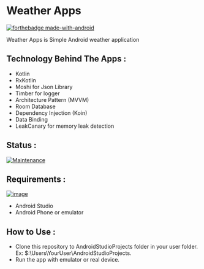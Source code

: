 # Weather Apps
[![forthebadge made-with-android](https://forthebadge.com/images/badges/built-for-android.svg)](https://www.android.com/)


Weather Apps is Simple Android weather application

## Technology Behind The Apps :

- Kotlin
- RxKotlin
- Moshi for Json Library
- Timber for logger
- Architecture Pattern (MVVM)
- Room Database
- Dependency Injection (Koin)
- Data Binding
- LeakCanary for memory leak detection

## Status :

[![Maintenance](https://img.shields.io/badge/Maintained%3F-No-red.svg)](https://github.com/reinaldoriant/GubakeGame)

## Requirements :

[![image](https://img.shields.io/badge/Android-3DDC84?style=for-the-badge&logo=android&logoColor=white)](https://www.android.com/)

- Android Studio
- Android Phone or emulator

## How to Use :

- Clone this repository to AndroidStudioProjects folder in your user folder. Ex: $:\Users\YourUser\AndroidStudioProjects\.
- Run the app with emulator or real device.

